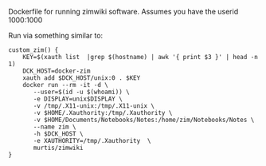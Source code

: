 Dockerfile for running zimwiki software. Assumes you have the userid 1000:1000

Run via something similar to:
```
custom_zim() {
    KEY=$(xauth list  |grep $(hostname) | awk '{ print $3 }' | head -n 1)
    DCK_HOST=docker-zim
    xauth add $DCK_HOST/unix:0 . $KEY
    docker run --rm -it -d \
       --user=$(id -u $(whoami)) \
       -e DISPLAY=unix$DISPLAY \
       -v /tmp/.X11-unix:/tmp/.X11-unix \
       -v $HOME/.Xauthority:/tmp/.Xauthority \
       -v $HOME/Documents/Notebooks/Notes:/home/zim/Notebooks/Notes \
       --name zim \
       -h $DCK_HOST \
       -e XAUTHORITY=/tmp/.Xauthority  \
       murtis/zimwiki
}
```
